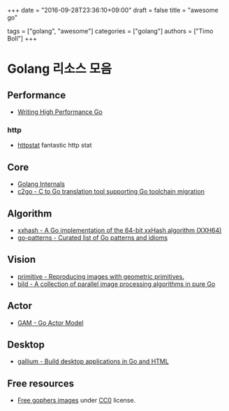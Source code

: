 +++
date = "2016-09-28T23:36:10+09:00"
draft = false
title = "awesome go"

tags = ["golang", "awesome"]
categories = ["golang"]
authors = ["Timo Boll"]
+++

# Golang 리소스 모음

## Performance

* [Writing High Performance Go](http://go-talks.appspot.com/github.com/davecheney/presentations/writing-high-performance-go.slide)

### http

* [httpstat](https://github.com/davecheney/httpstat) fantastic http stat

## Core

* [Golang Internals](http://blog.altoros.com/author/siarhei-matsiukevich)
* [c2go - C to Go translation tool supporting Go toolchain migration](https://github.com/rsc/c2go) 

## Algorithm

* [xxhash - A Go implementation of the 64-bit xxHash algorithm (XXH64)](https://github.com/cespare/xxhash)
* [go-patterns - Curated list of Go patterns and idioms](https://github.com/tmrts/go-patterns)

## Vision

* [primitive - Reproducing images with geometric primitives.](https://github.com/fogleman/primitive)
* [bild - A collection of parallel image processing algorithms in pure Go](https://github.com/anthonynsimon/bild)

## Actor

* [GAM - Go Actor Model](https://github.com/AsynkronIT/gam)

## Desktop

* [gallium - Build desktop applications in Go and HTML](https://github.com/alexflint/gallium)

## Free resources

* [Free gophers images](https://github.com/egonelbre/gophers) under [CC0](https://creativecommons.org/publicdomain/zero/1.0/) license.

